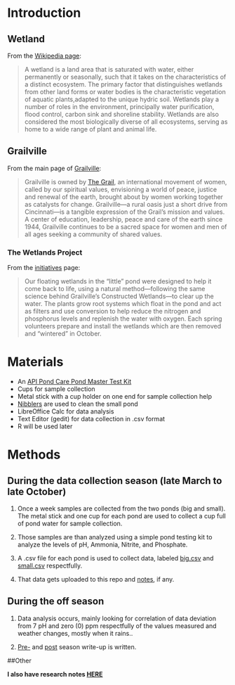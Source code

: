 <!--
.. title: Info
.. slug: info
.. date: 2018-12-15 11:07:41 UTC-05:00
.. tags: 
.. category: 
.. link: 
.. description: 
.. type: text
-->
# Introduction

## Wetland

From the [Wikipedia page](https://en.wikipedia.org/wiki/Wetland):

>A wetland is a land area that is saturated with water, either permanently or seasonally, such that it takes on the characteristics of a distinct ecosystem. The primary factor that distinguishes wetlands from other land forms or water bodies is the characteristic vegetation of aquatic plants,adapted to the unique hydric soil. Wetlands play a number of roles in the environment, principally water purification, flood control, carbon sink and shoreline stability. Wetlands are also considered the most biologically diverse of all ecosystems, serving as home to a wide range of plant and animal life.

## Grailville

From the main page of [Grailville](http://www.grailville.org/):

>Grailville is owned by [The Grail](http://www.grail-us.org/), an international movement of women, called by our spiritual values, envisioning a world of peace, justice and renewal of the earth, brought about by women working together as catalysts for change. Grailville—a rural oasis just a short drive from Cincinnati—is a tangible expression of the Grail’s mission and values. A center of education, leadership, peace and care of the earth since 1944, Grailville continues to be a sacred space for women and men of all ages seeking a community of shared values.

### The Wetlands Project

From the [initiatives](http://www.grailville.org/green-grailville/initiatives/) page:

> Our floating wetlands in the “little” pond were designed to help it come back to life, using a natural method—following the same science behind Grailville’s Constructed Wetlands—to clear up the water. The plants grow root systems which float in the pond and act as filters and use conversion to help reduce the nitrogen and phosphorus levels and replenish the water with oxygen. Each spring volunteers prepare and install the wetlands which are then removed and “wintered” in October.

# Materials

* An [API Pond Care Pond Master Test Kit](http://www.apifishcare.com/product.php?sectionid=2&catid=22&subcatid=110&id=670#.WNl4wEe1ukA)
* Cups for sample collection
* Metal stick with a cup holder on one end for sample collection help
* [Nibblers](http://www.pondalgaesolutions.com/biosphere-pro-1/4-acre.html) are used to clean the small pond
* LibreOffice Calc for data analysis
* Text Editor (gedit) for data collection in .csv format
* R will be used later

# Methods

## During the data collection season (late March to late October)

1. Once a week samples are collected from the two ponds (big and small). The metal stick and one cup for each pond are used to collect a cup full of pond water for sample collection.

2. Those samples are than analyzed using a simple pond testing kit to analyze the levels of pH, Ammonia, Nitrite, and Phosphate.

3. A .csv file for each pond is used to collect data, labeled [big.csv](https://github.com/belkinsa/GrailvilleWetlands/blob/master/dataanalysis/data/southside/big.csv) and [small.csv](https://github.com/belkinsa/GrailvilleWetlands/blob/master/dataanalysis/data/southside/small.csv) respectfully.

4. That data gets uploaded to this repo and [notes](/pages/wetlands_timeline), if any.

## During the off season

1. Data analysis occurs, mainly looking for correlation of data deviation from 7 pH and zero (0) ppm respectfully of the values measured and weather changes, mostly when it rains..

2. [Pre-](/wetlands/plan) and [post](/wetlands/writeups) season write-up is written.

##Other

**I also have research notes [HERE](https://publiclab.org/profile/belkinsa)**

